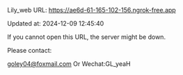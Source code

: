 Lily_web URL: https://ae6d-61-165-102-156.ngrok-free.app

Updated at: 2024-12-09 12:45:40

If you cannot open this URL, the server might be down.

Please contact: 

goley04@foxmail.com Or Wechat:GL_yeaH